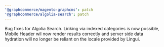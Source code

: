 ```yaml
---
'@graphcommerce/magento-graphcms': patch
'@graphcommerce/algolia-search': patch
---
```


Bug fixes for Algolia Search. Linking via indexed categories is now possible, Mobile Header wil now render results correctly and server side data hydration will no longer be reliant on the locale provided by Lingui.

